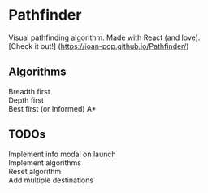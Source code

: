 # Pathfinder

Visual pathfinding algorithm. Made with React (and love).  
[Check it out!] (https://ioan-pop.github.io/Pathfinder/)  

## Algorithms

Breadth first  
Depth first  
Best first (or Informed)
A*

## TODOs

Implement info modal on launch  
Implement algorithms  
Reset algorithm  
Add multiple destinations